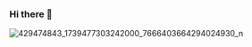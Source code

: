 ### Hi there 👋


![429474843_1739477303242000_7666403664294024930_n](https://github.com/KacWNK/KacWNK/assets/65176581/76301331-a10b-417a-8eba-d5b1849f64a6)
<!--
**KacWNK/KacWNK** is a ✨ _special_ ✨ repository because its `README.md` (this file) appears on your GitHub profile.

Here are some ideas to get you started:

- 🔭 I’m currently working on ...
- 🌱 I’m currently learning ...
- 👯 I’m looking to collaborate on ...
- 🤔 I’m looking for help with ...
- 💬 Ask me about ...
- 📫 How to reach me: ...
- 😄 Pronouns: ...
- ⚡ Fun fact: ...
-->
